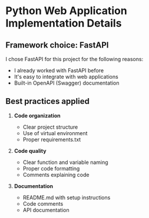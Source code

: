 # Python Web Application Implementation Details

## Framework choice: FastAPI

I chose FastAPI for this project for the following reasons:
- I already worked with FastAPI before
- It's easy to integrate with web applications
- Built-in OpenAPI (Swagger) documentation

## Best practices applied

1. **Code organization**
   - Clear project structure
   - Use of virtual environment
   - Proper requirements.txt

2. **Code quality**
   - Clear function and variable naming
   - Proper code formatting
   - Comments explaining code

3. **Documentation**
   - README.md with setup instructions
   - Code comments
   - API documentation
